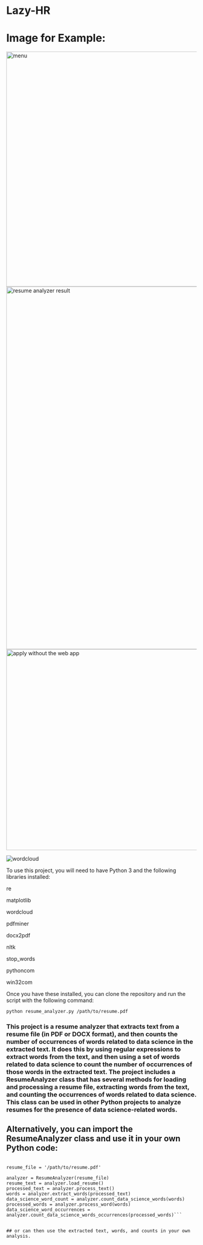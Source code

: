 # Lazy-HR


# Image for Example:

<img width="622" alt="menu" src="https://user-images.githubusercontent.com/57616193/207872843-717822e3-1bb9-4e27-b12a-96adf495a246.PNG">

<img width="960" alt="resume analyzer result" src="https://user-images.githubusercontent.com/57616193/207872882-549e064e-9885-4586-b0ab-3d9154627e19.PNG">

<img width="532" alt="apply without the web app" src="https://user-images.githubusercontent.com/57616193/207872908-2929f84b-402f-42b1-8327-7da34a82f57d.PNG">

![wordcloud](https://user-images.githubusercontent.com/57616193/207872932-5688ed25-ad68-42d7-b2db-482f099f576d.png)




To use this project, you will need to have Python 3 and the following libraries installed:

re

matplotlib

wordcloud

pdfminer

docx2pdf

nltk

stop_words

pythoncom

win32com

Once you have these installed, you can clone the repository and run the script with the following command:

```python resume_analyzer.py /path/to/resume.pdf ```

### This project is a resume analyzer that extracts text from a resume file (in PDF or DOCX format), and then counts the number of occurrences of words related to data science in the extracted text. It does this by using regular expressions to extract words from the text, and then using a set of words related to data science to count the number of occurrences of those words in the extracted text. The project includes a ResumeAnalyzer class that has several methods for loading and processing a resume file, extracting words from the text, and counting the occurrences of words related to data science. This class can be used in other Python projects to analyze resumes for the presence of data science-related words.

## Alternatively, you can import the ResumeAnalyzer class and use it in your own Python code:


```from resume_analyzer import ResumeAnalyzer

resume_file = '/path/to/resume.pdf'

analyzer = ResumeAnalyzer(resume_file)
resume_text = analyzer.load_resume()
processed_text = analyzer.process_text()
words = analyzer.extract_words(processed_text)
data_science_word_count = analyzer.count_data_science_words(words)
processed_words = analyzer.process_word(words)
data_science_word_occurrences = analyzer.count_data_science_words_occurrences(processed_words)```


## or can then use the extracted text, words, and counts in your own analysis.


